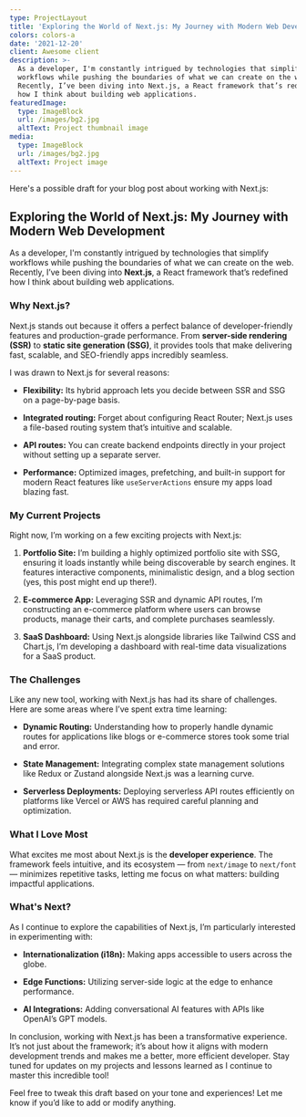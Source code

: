 ```yaml
---
type: ProjectLayout
title: 'Exploring the World of Next.js: My Journey with Modern Web Development'
colors: colors-a
date: '2021-12-20'
client: Awesome client
description: >-
  As a developer, I'm constantly intrigued by technologies that simplify
  workflows while pushing the boundaries of what we can create on the web.
  Recently, I’ve been diving into Next.js, a React framework that’s redefined
  how I think about building web applications.
featuredImage:
  type: ImageBlock
  url: /images/bg2.jpg
  altText: Project thumbnail image
media:
  type: ImageBlock
  url: /images/bg2.jpg
  altText: Project image
---
```

Here's a possible draft for your blog post about working with Next.js:



## Exploring the World of Next.js: My Journey with Modern Web Development

As a developer, I'm constantly intrigued by technologies that simplify workflows while pushing the boundaries of what we can create on the web. Recently, I’ve been diving into **Next.js**, a React framework that’s redefined how I think about building web applications.

### Why Next.js?

Next.js stands out because it offers a perfect balance of developer-friendly features and production-grade performance. From **server-side rendering (SSR)** to **static site generation (SSG)**, it provides tools that make delivering fast, scalable, and SEO-friendly apps incredibly seamless.

I was drawn to Next.js for several reasons:

*   **Flexibility:** Its hybrid approach lets you decide between SSR and SSG on a page-by-page basis.

*   **Integrated routing:** Forget about configuring React Router; Next.js uses a file-based routing system that’s intuitive and scalable.

*   **API routes:** You can create backend endpoints directly in your project without setting up a separate server.

*   **Performance:** Optimized images, prefetching, and built-in support for modern React features like `useServerActions` ensure my apps load blazing fast.

### My Current Projects

Right now, I’m working on a few exciting projects with Next.js:

1.  **Portfolio Site:** I’m building a highly optimized portfolio site with SSG, ensuring it loads instantly while being discoverable by search engines. It features interactive components, minimalistic design, and a blog section (yes, this post might end up there!).

2.  **E-commerce App:** Leveraging SSR and dynamic API routes, I’m constructing an e-commerce platform where users can browse products, manage their carts, and complete purchases seamlessly.

3.  **SaaS Dashboard:** Using Next.js alongside libraries like Tailwind CSS and Chart.js, I’m developing a dashboard with real-time data visualizations for a SaaS product.

### The Challenges

Like any new tool, working with Next.js has had its share of challenges. Here are some areas where I’ve spent extra time learning:

*   **Dynamic Routing:** Understanding how to properly handle dynamic routes for applications like blogs or e-commerce stores took some trial and error.

*   **State Management:** Integrating complex state management solutions like Redux or Zustand alongside Next.js was a learning curve.

*   **Serverless Deployments:** Deploying serverless API routes efficiently on platforms like Vercel or AWS has required careful planning and optimization.

### What I Love Most

What excites me most about Next.js is the **developer experience**. The framework feels intuitive, and its ecosystem — from `next/image` to `next/font` — minimizes repetitive tasks, letting me focus on what matters: building impactful applications.

### What's Next?

As I continue to explore the capabilities of Next.js, I’m particularly interested in experimenting with:

*   **Internationalization (i18n):** Making apps accessible to users across the globe.

*   **Edge Functions:** Utilizing server-side logic at the edge to enhance performance.

*   **AI Integrations:** Adding conversational AI features with APIs like OpenAI’s GPT models.

In conclusion, working with Next.js has been a transformative experience. It’s not just about the framework; it’s about how it aligns with modern development trends and makes me a better, more efficient developer. Stay tuned for updates on my projects and lessons learned as I continue to master this incredible tool!



Feel free to tweak this draft based on your tone and experiences! Let me know if you’d like to add or modify anything.



